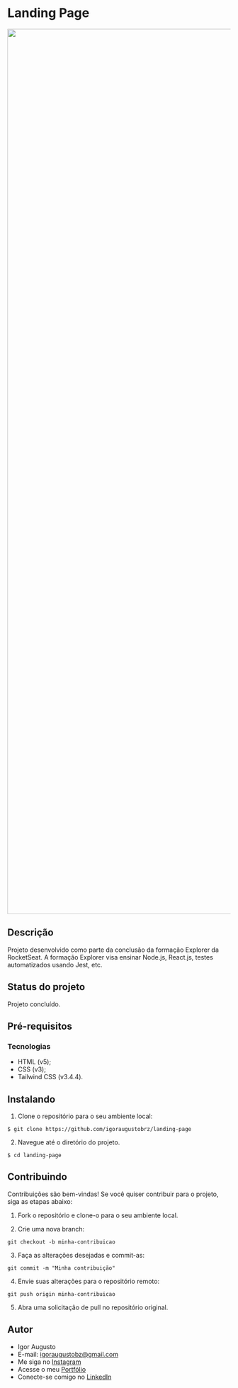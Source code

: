 # Landing Page

<div align="center">
<img src="https://github.com/igoraugustobrz/landing-page/blob/main/landing-page-web/src/img/site.png" width="2000px" alt="Imagem do site" title="Imagem do site"/>
</div>

## Descrição

Projeto desenvolvido como parte da conclusão da formação Explorer da RocketSeat. A formação Explorer visa ensinar Node.js, React.js, testes automatizados usando Jest, etc.

## Status do projeto

Projeto concluído.

## Pré-requisitos

### Tecnologias

- HTML (v5);
- CSS (v3);
- Tailwind CSS (v3.4.4).

## Instalando

1. Clone o repositório para o seu ambiente local:

```
$ git clone https://github.com/igoraugustobrz/landing-page
```

2. Navegue até o diretório do projeto.

```
$ cd landing-page
```

## Contribuindo

Contribuições são bem-vindas! Se você quiser contribuir para o projeto, siga as etapas abaixo:

1. Fork o repositório e clone-o para o seu ambiente local.

2. Crie uma nova branch:

```
git checkout -b minha-contribuicao
```

3. Faça as alterações desejadas e commit-as:

```
git commit -m "Minha contribuição"
```

4. Envie suas alterações para o repositório remoto:

```
git push origin minha-contribuicao
```

5. Abra uma solicitação de pull no repositório original.

## Autor

- Igor Augusto
- E-mail: igoraugustobz@gmail.com
- Me siga no [Instagram](https://www.instagram.com/iaugusto__/)
- Acesse o meu [Portfólio](https://iaugusto.vercel.app/)
- Conecte-se comigo no [LinkedIn](https://www.linkedin.com/in/igorbrz/)
